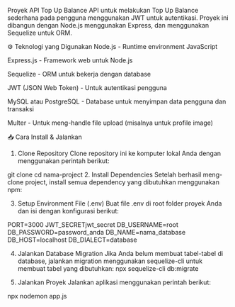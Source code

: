 Proyek API Top Up Balance
API untuk melakukan Top Up Balance sederhana pada pengguna menggunakan JWT untuk autentikasi. Proyek ini dibangun dengan Node.js menggunakan Express, dan menggunakan Sequelize untuk ORM.

⚙️ Teknologi yang Digunakan
Node.js - Runtime environment JavaScript

Express.js - Framework web untuk Node.js

Sequelize - ORM untuk bekerja dengan database

JWT (JSON Web Token) - Untuk autentikasi pengguna

MySQL atau PostgreSQL - Database untuk menyimpan data pengguna dan transaksi

Multer - Untuk meng-handle file upload (misalnya untuk profile image)

📥 Cara Install & Jalankan
1. Clone Repository
Clone repository ini ke komputer lokal Anda dengan menggunakan perintah berikut:


git clone 
cd nama-project
2. Install Dependencies
Setelah berhasil meng-clone project, install semua dependency yang dibutuhkan menggunakan npm:

3. Setup Environment File (.env)
Buat file .env di root folder proyek Anda dan isi dengan konfigurasi berikut:


PORT=3000
JWT_SECRETjwt_secret
DB_USERNAME=root
DB_PASSWORD=password_anda
DB_NAME=nama_database
DB_HOST=localhost
DB_DIALECT=database

4. Jalankan Database Migration
Jika Anda belum membuat tabel-tabel di database, jalankan migration menggunakan sequelize-cli untuk membuat tabel yang dibutuhkan:
npx sequelize-cli db:migrate

5. Jalankan Proyek
Jalankan aplikasi menggunakan perintah berikut:


npx nodemon app.js